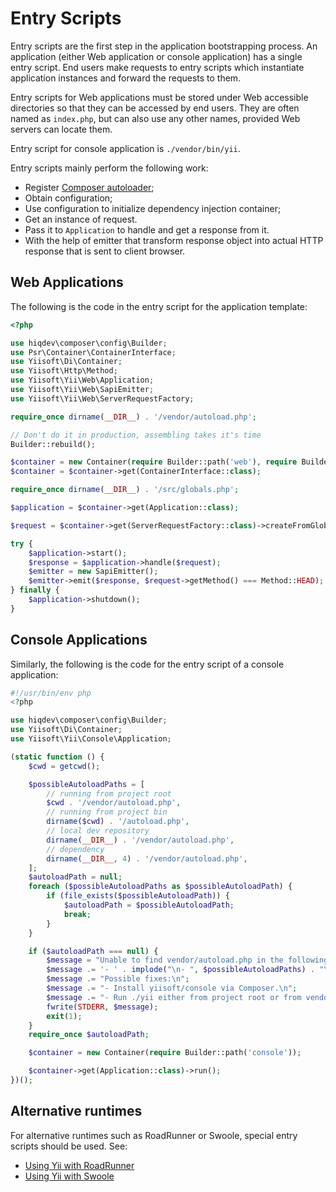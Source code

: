 # Entry Scripts

Entry scripts are the first step in the application bootstrapping process. An application (either
Web application or console application) has a single entry script. End users make requests to
entry scripts which instantiate application instances and forward the requests to them.

Entry scripts for Web applications must be stored under Web accessible directories so that they
can be accessed by end users. They are often named as `index.php`, but can also use any other names,
provided Web servers can locate them.

Entry script for console application is `./vendor/bin/yii`.

Entry scripts mainly perform the following work:


* Register [Composer autoloader](https://getcomposer.org/doc/01-basic-usage.md#autoloading);
* Obtain configuration;
* Use configuration to initialize dependency injection container;
* Get an instance of request.
* Pass it to `Application` to handle and get a response from it.
* With the help of emitter that transform response object into actual HTTP response that is sent to client browser.

## Web Applications <span id="web-applications"></span>

The following is the code in the entry script for the application template:

```php
<?php

use hiqdev\composer\config\Builder;
use Psr\Container\ContainerInterface;
use Yiisoft\Di\Container;
use Yiisoft\Http\Method;
use Yiisoft\Yii\Web\Application;
use Yiisoft\Yii\Web\SapiEmitter;
use Yiisoft\Yii\Web\ServerRequestFactory;

require_once dirname(__DIR__) . '/vendor/autoload.php';

// Don't do it in production, assembling takes it's time
Builder::rebuild();

$container = new Container(require Builder::path('web'), require Builder::path('providers'));
$container = $container->get(ContainerInterface::class);

require_once dirname(__DIR__) . '/src/globals.php';

$application = $container->get(Application::class);

$request = $container->get(ServerRequestFactory::class)->createFromGlobals();

try {
    $application->start();
    $response = $application->handle($request);
    $emitter = new SapiEmitter();
    $emitter->emit($response, $request->getMethod() === Method::HEAD);
} finally {
    $application->shutdown();
}
```


## Console Applications <span id="console-applications"></span>

Similarly, the following is the code for the entry script of a console application:

```php
#!/usr/bin/env php
<?php

use hiqdev\composer\config\Builder;
use Yiisoft\Di\Container;
use Yiisoft\Yii\Console\Application;

(static function () {
    $cwd = getcwd();

    $possibleAutoloadPaths = [
        // running from project root
        $cwd . '/vendor/autoload.php',
        // running from project bin
        dirname($cwd) . '/autoload.php',
        // local dev repository
        dirname(__DIR__) . '/vendor/autoload.php',
        // dependency
        dirname(__DIR__, 4) . '/vendor/autoload.php',
    ];
    $autoloadPath = null;
    foreach ($possibleAutoloadPaths as $possibleAutoloadPath) {
        if (file_exists($possibleAutoloadPath)) {
            $autoloadPath = $possibleAutoloadPath;
            break;
        }
    }

    if ($autoloadPath === null) {
        $message = "Unable to find vendor/autoload.php in the following paths:\n\n";
        $message .= '- ' . implode("\n- ", $possibleAutoloadPaths) . "\n\n";
        $message .= "Possible fixes:\n";
        $message .= "- Install yiisoft/console via Composer.\n";
        $message .= "- Run ./yii either from project root or from vendor/bin.\n";
        fwrite(STDERR, $message);
        exit(1);
    }
    require_once $autoloadPath;

    $container = new Container(require Builder::path('console'));

    $container->get(Application::class)->run();
})();
```

## Alternative runtimes

For alternative runtimes such as RoadRunner or Swoole, special entry scripts should be used. See:

- [Using Yii with RoadRunner](../tutorial/using-yii-with-roadrunner.md)
- [Using Yii with Swoole](../tutorial/using-yii-with-swoole.md)
